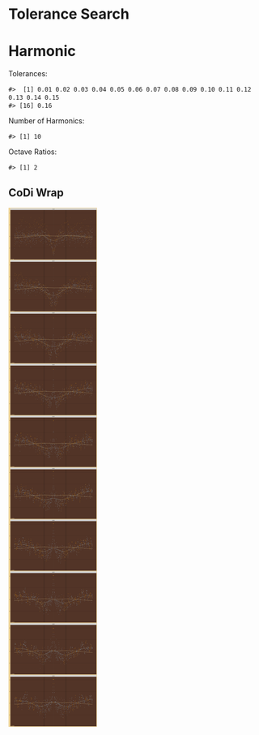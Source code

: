 Tolerance Search
================

# Harmonic

Tolerances:

    #>  [1] 0.01 0.02 0.03 0.04 0.05 0.06 0.07 0.08 0.09 0.10 0.11 0.12 0.13 0.14 0.15
    #> [16] 0.16

Number of Harmonics:

    #> [1] 10

Octave Ratios:

    #> [1] 2

## CoDi Wrap

![](../figures/tolerance_search/unnamed-chunk-12-1.png)<!-- -->

